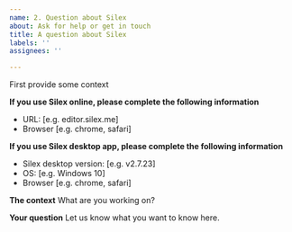 ```yaml
---
name: 2. Question about Silex
about: Ask for help or get in touch
title: A question about Silex
labels: ''
assignees: ''

---
```


First provide some context

**If you use Silex online, please complete the following information**
 - URL: [e.g. editor.silex.me]
 - Browser [e.g. chrome, safari]

**If you use Silex desktop app, please complete the following information**
 - Silex desktop version: [e.g. v2.7.23]
 - OS: [e.g. Windows 10]
 - Browser [e.g. chrome, safari]

**The context**
What are you working on?

**Your question**
Let us know what you want to know here.
